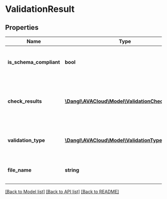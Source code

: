 # ValidationResult

## Properties
Name | Type | Description | Notes
------------ | ------------- | ------------- | -------------
**is_schema_compliant** | **bool** | Indicates if the validation produced no errors | 
**check_results** | [**\Dangl\AVACloud\Model\ValidationCheckResult[]**](ValidationCheckResult.md) | List of validation check results, which are usually errors | [optional] 
**validation_type** | [**\Dangl\AVACloud\Model\ValidationType**](ValidationType.md) | The type of the validation that was performed | 
**file_name** | **string** | Name of the validated file | [optional] 

[[Back to Model list]](../README.md#documentation-for-models) [[Back to API list]](../README.md#documentation-for-api-endpoints) [[Back to README]](../README.md)


